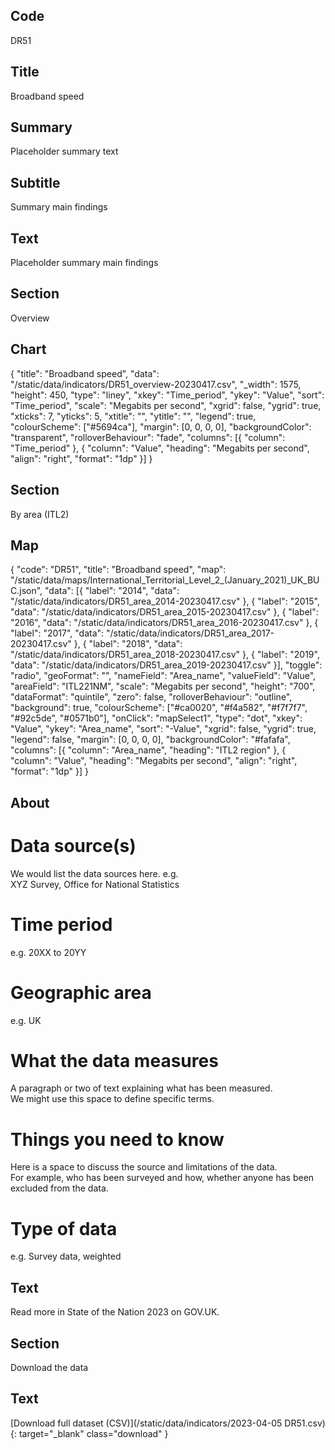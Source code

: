 ## Code
DR51

## Title
Broadband speed

## Summary
Placeholder summary text

## Subtitle
Summary main findings

## Text
Placeholder summary main findings

## Section
Overview

## Chart
{ "title": "Broadband speed", "data": "/static/data/indicators/DR51_overview-20230417.csv", "_width": 1575, "height": 450, "type": "liney", "xkey": "Time_period", "ykey": "Value", "sort": "Time_period", "scale": "Megabits per second", "xgrid": false, "ygrid": true, "xticks": 7, "yticks": 5, "xtitle": "", "ytitle": "", "legend": true, "colourScheme": ["#5694ca"], "margin": [0, 0, 0, 0], "backgroundColor": "transparent", "rolloverBehaviour": "fade", "columns": [{ "column": "Time_period" }, { "column": "Value", "heading": "Megabits per second", "align": "right", "format": "1dp" }] }

## Section
By area (ITL2)

## Map
{ "code": "DR51", "title": "Broadband speed", "map": "/static/data/maps/International_Territorial_Level_2_(January_2021)_UK_BUC.json", "data": [{ "label": "2014", "data": "/static/data/indicators/DR51_area_2014-20230417.csv" }, { "label": "2015", "data": "/static/data/indicators/DR51_area_2015-20230417.csv" }, { "label": "2016", "data": "/static/data/indicators/DR51_area_2016-20230417.csv" }, { "label": "2017", "data": "/static/data/indicators/DR51_area_2017-20230417.csv" }, { "label": "2018", "data": "/static/data/indicators/DR51_area_2018-20230417.csv" }, { "label": "2019", "data": "/static/data/indicators/DR51_area_2019-20230417.csv" }], "toggle": "radio", "geoFormat": "", "nameField": "Area_name", "valueField": "Value", "areaField": "ITL221NM", "scale": "Megabits per second", "height": "700", "dataFormat": "quintile", "zero": false, "rolloverBehaviour": "outline", "background": true, "colourScheme": ["#ca0020", "#f4a582", "#f7f7f7", "#92c5de", "#0571b0"], "onClick": "mapSelect1", "type": "dot", "xkey": "Value", "ykey": "Area_name", "sort": "-Value", "xgrid": false, "ygrid": true, "legend": false, "margin": [0, 0, 0, 0], "backgroundColor": "#fafafa", "columns": [{ "column": "Area_name", "heading": "ITL2 region" }, { "column": "Value", "heading": "Megabits per second", "align": "right", "format": "1dp" }] }

## About
# Data source(s)
We would list the data sources here. e.g.<br>
XYZ Survey, Office for National Statistics

# Time period
e.g. 20XX to 20YY

# Geographic area
e.g. UK

# What the data measures
A paragraph or two of text explaining what has been measured.<br>
We might use this space to define specific terms.

# Things you need to know
Here is a space to discuss the source and limitations of the data.<br>
For example, who has been surveyed and how, whether anyone has been excluded from the data.

# Type of data
e.g. Survey data, weighted

## Text
Read more in State of the Nation 2023 on GOV.UK.

## Section
Download the data

## Text
[Download full dataset (CSV)](/static/data/indicators/2023-04-05 DR51.csv){: target="_blank" class="download" }
